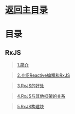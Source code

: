 # [返回主目录](Readme.md)<!-- omit in toc --> 

# 目录 <!-- omit in toc --> 


## RxJS

> [1.简介](../../rxjs/docs/RxJS_BigPicture/1.简介.md)

> [2.介绍Reactive编程和RxJS](../../rxjs/docs/RxJS_BigPicture/2.介绍Reactive编程和RxJS.md)

> [3.RxJS的好处](../../rxjs/docs/RxJS_BigPicture/3.RxJS的好处.md)

> [4.RxJS与其他框架的关系](../../rxjs/docs/RxJS_BigPicture/4.RxJS与其他框架的关系.md)

> [5.RxJS构建块](../../rxjs/docs/RxJS_BigPicture/5.RxJS构建块.md)

